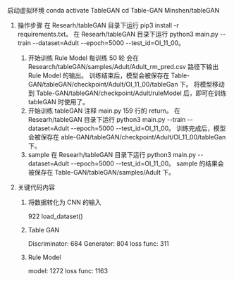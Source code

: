 启动虚拟环境 conda activate TableGAN
cd Table-GAN Minshen/tableGAN


1. 操作步骤
    在 Researh/tableGAN 目录下运行 pip3 install -r requirements.txt。
    在 Researh/tableGAN 目录下运行 python3 main.py --train --dataset=Adult --epoch=5000 --test_id=OI_11_00。 
    
    1. 开始训练 Rule Model
        每训练 50 轮 会在 Research/tableGAN/samples/Adult/Adult_rm_pred.csv 路径下输出 Rule Model 的输出。
        训练结束后，模型会被保存在 Table-GAN/tableGAN/checkpoint/Adult/OI_11_00/tableGan 下。
        将模型移动到 Table-GAN/tableGAN/checkpoint/Adult/ruleModel 后，即可在训练 tableGAN 时使用了。
    2. 开始训练 tableGAN
        注释 main.py 159 行的 return。
        在 Researh/tableGAN 目录下运行 python3 main.py --train --dataset=Adult --epoch=5000 --test_id=OI_11_00。
        训练完成后，模型会被保存在 able-GAN/tableGAN/checkpoint/Adult/OI_11_00/tableGan 下。
    3. sample
        在 Researh/tableGAN 目录下运行 python3 main.py --dataset=Adult --epoch=5000 --test_id=OI_11_00。
        sample 的结果会被保存在 Table-GAN/tableGAN/samples/Adult 下。


2. 关键代码内容

   1. 将数据转化为 CNN 的输入

        922 load_dataset()

   2. Table GAN

        Discriminator: 684 Generator: 804 loss func: 311

   3. Rule Model

        model: 1272 loss func: 1163